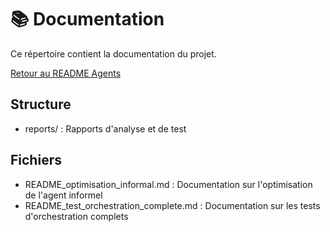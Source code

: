 # 📚 Documentation

Ce répertoire contient la documentation du projet.

[Retour au README Agents](../README.md)

## Structure

- reports/ : Rapports d'analyse et de test

## Fichiers

- README_optimisation_informal.md : Documentation sur l'optimisation de l'agent informel
- README_test_orchestration_complete.md : Documentation sur les tests d'orchestration complets

